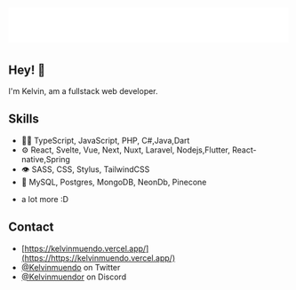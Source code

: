 <h1 align="center">
  <img src="name.svg" alt="Kelvin Muendo" />
</h1>

## Hey! 👋
I'm Kelvin, am a fullstack web developer.

## Skills
- 👨‍💻 TypeScript, JavaScript, PHP, C#,Java,Dart
- ⚙️ React, Svelte, Vue, Next, Nuxt, Laravel, Nodejs,Flutter, React-native,Spring
- 👁️ SASS, CSS, Stylus, TailwindCSS
- 💽 MySQL, Postgres, MongoDB, NeonDb, Pinecone
+ a lot more :D

## Contact
- [https://kelvinmuendo.vercel.app/](https://https://kelvinmuendo.vercel.app/)
- [@Kelvinmuendo](https://twitter.com/kelvinmuendo) on Twitter
- [@Kelvinmuendor](./) on Discord
